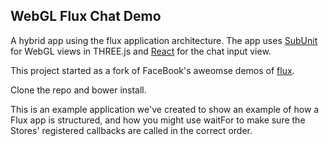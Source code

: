 ## WebGL Flux Chat Demo

A hybrid app using the flux application architecture. The app uses [SubUnit](http://github.com/sghall/subunit) for WebGL views in THREE.js and [React](https://github.com/facebook/react) for the chat input view.

This project started as a fork of FaceBook's aweomse demos of [flux](https://github.com/facebook/flux). 

Clone the repo and bower install.

This is an example application we've created to show an example of how a Flux
app is structured, and how you might use waitFor to make sure the Stores'
registered callbacks are called in the correct order.